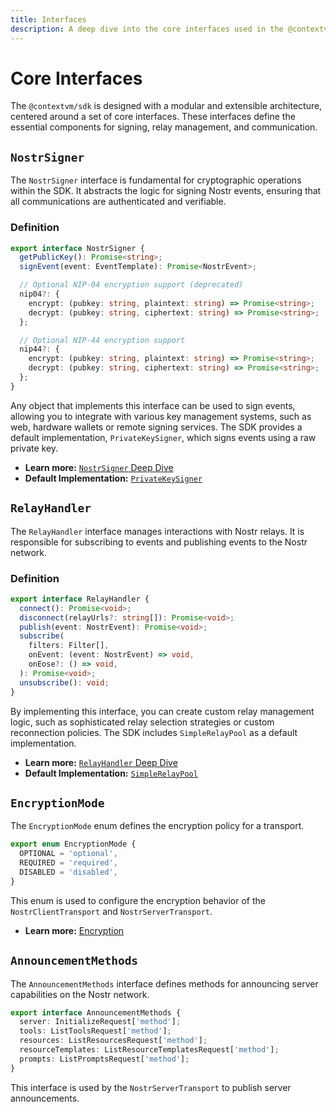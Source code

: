```yaml
---
title: Interfaces
description: A deep dive into the core interfaces used in the @contextvm/sdk.
---
```


# Core Interfaces

The `@contextvm/sdk` is designed with a modular and extensible architecture, centered around a set of core interfaces. These interfaces define the essential components for signing, relay management, and communication.

## `NostrSigner`

The `NostrSigner` interface is fundamental for cryptographic operations within the SDK. It abstracts the logic for signing Nostr events, ensuring that all communications are authenticated and verifiable.

### Definition

```typescript
export interface NostrSigner {
  getPublicKey(): Promise<string>;
  signEvent(event: EventTemplate): Promise<NostrEvent>;

  // Optional NIP-04 encryption support (deprecated)
  nip04?: {
    encrypt: (pubkey: string, plaintext: string) => Promise<string>;
    decrypt: (pubkey: string, ciphertext: string) => Promise<string>;
  };

  // Optional NIP-44 encryption support
  nip44?: {
    encrypt: (pubkey: string, plaintext: string) => Promise<string>;
    decrypt: (pubkey: string, ciphertext: string) => Promise<string>;
  };
}
```

Any object that implements this interface can be used to sign events, allowing you to integrate with various key management systems, such as web, hardware wallets or remote signing services. The SDK provides a default implementation, `PrivateKeySigner`, which signs events using a raw private key.

-   **Learn more:** [`NostrSigner` Deep Dive](/signer/nostr-signer-interface/)
-   **Default Implementation:** [`PrivateKeySigner`](/signer/private-key-signer/)

## `RelayHandler`

The `RelayHandler` interface manages interactions with Nostr relays. It is responsible for subscribing to events and publishing events to the Nostr network.

### Definition

```typescript
export interface RelayHandler {
  connect(): Promise<void>;
  disconnect(relayUrls?: string[]): Promise<void>;
  publish(event: NostrEvent): Promise<void>;
  subscribe(
    filters: Filter[],
    onEvent: (event: NostrEvent) => void,
    onEose?: () => void,
  ): Promise<void>;
  unsubscribe(): void;
}
```

By implementing this interface, you can create custom relay management logic, such as sophisticated relay selection strategies or custom reconnection policies. The SDK includes `SimpleRelayPool` as a default implementation.

-   **Learn more:** [`RelayHandler` Deep Dive](/relay/relay-handler-interface)
-   **Default Implementation:** [`SimpleRelayPool`](/relay/simple-relay-pool)

## `EncryptionMode`

The `EncryptionMode` enum defines the encryption policy for a transport.

```typescript
export enum EncryptionMode {
  OPTIONAL = 'optional',
  REQUIRED = 'required',
  DISABLED = 'disabled',
}
```

This enum is used to configure the encryption behavior of the `NostrClientTransport` and `NostrServerTransport`.

-   **Learn more:** [Encryption](./encryption/)

## `AnnouncementMethods`

The `AnnouncementMethods` interface defines methods for announcing server capabilities on the Nostr network.

```typescript
export interface AnnouncementMethods {
  server: InitializeRequest['method'];
  tools: ListToolsRequest['method'];
  resources: ListResourcesRequest['method'];
  resourceTemplates: ListResourceTemplatesRequest['method'];
  prompts: ListPromptsRequest['method'];
}
```

This interface is used by the `NostrServerTransport` to publish server announcements.